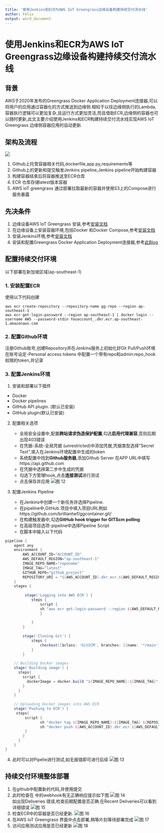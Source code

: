 ```yaml
---
title: '使用Jenkins和ECR为AWS IoT Greengrass边缘设备构建持续交付流水线'
author: Felix
output: word_document
---
```


# 使用Jenkins和ECR为AWS IoT Greengrass边缘设备构建持续交付流水线
## 背景
AWS于2020年发布的Greengrass Docker Application Deployment连接器,可以将用户的应用通过容器化的方式推送到边缘侧.相较于以往边缘侧执行的Lambda,容器执行逻辑可以更加复杂,且运行方式更加灵活,而且借助ECR,边缘侧的容器也可以随时更新,此文主要介绍使用Jenkins和ECR构建持续交付流水线实现AWS IoT Greengrass 边缘侧容器应用的自动更新.
## 架构及流程
![](res/1641091802530.png) 

1. Github上托管容器相关代码,dockerfile,app.py,requirements等
2. Github上的更新和提交触发Jenkins pipeline,Jenkins pipeline开始构建容器
3. 构建容器结束后将容器推送至ECR仓库
4. ECR 仓库存储latest版本容器
5. AWS ioT greengrass 通过部署拉取最新的容器并使用S3上的Compose进行服务暴露
## 先决条件
1. 边缘设备AWS IoT Greengrass 安装,参考[安装文档](https://docs.aws.amazon.com/zh_cn/greengrass/v1/developerguide/install-ggc.html)
2. 在边缘设备上安装容器环境,包括Docker 和Docker Compose,参考[安装文档](https://docs.aws.amazon.com/zh_cn/AmazonECS/latest/developerguide/docker-basics.html)
3. 安装Jenkins环境,参考[安装文档](https://www.jenkins.io/doc/tutorials/tutorial-for-installing-jenkins-on-AWS/)
4. 安装和配置Greengrass Docker Application Deployment连接器,参考[此Blog](https://aws.amazon.com/cn/blogs/china/deploy-container-applications-to-iot-edge-with-aws-iot-greengrass-docker-application-deployment-deployment-connector/)
## 配置持续交付环境
以下部署在新加坡区域(ap-southeast-1)
### 1. 安装配置ECR
使用以下代码创建

```shell
aws ecr create-repository --repository-name gg-repo --region ap-southeast-1
aws ecr get-login-password --region ap-southeast-1 | docker login --username AWS --password-stdin Youaccount_.dkr.ecr.ap-southeast-1.amazonaws.com
```
### 2. 配置Github环境
注册Github账号,创建Repository并在Jenkins服务上初始化好Git Pull/Push环境
在账号设定-Personal access tokens 中配置一个带有repo和admin:repo_hook权限的token,并记录
### 3. 配置Jenkins环境

1. 安装和部署以下插件

- Docker 
- Docker pipelines
- GitHub API plugin. (默认已安装)
- GitHub plugin(默认已安装)

2. 配置相关选项
   - 全局安全设置中,配置**跨站请求伪造保护配置**,勾选**启用代理兼容**,否则后期出现403错误
   - 在凭据-系统-全局凭据 (unrestricted)中添加凭据,凭据类型选择"Secret Text",填入在Jenkins环境配置中生成的token
   - 系统配置中找到**Github服务器**,添加Github Server 在APP URL中填写https://api.github.com
   - 在凭据中选择第二步中生成的凭据
   - 勾选下方管理hook,点击**连接测试**进行测试
   - 点击保存并应用
![图 12](res/1641093056631.png)  

3. 配置Jenkins Pipeline
    - 在Jenkins中创建一个新任务并选择Pipeline.
    - 在pipeline中,GitHub 项目中填入项目URL例如https://github.com/brilliantwf/ggcontainer.git/
    - 在构建触发器中,勾选**GitHub hook trigger for GITScm polling**
    - 在高级项目选项-pipeline中选择Pipeline Script
    - 在脚本中输入以下代码

```groovy
pipeline {
    agent any
    environment {
        AWS_ACCOUNT_ID="ACCOUNT_ID"
        AWS_DEFAULT_REGION="ap-southeast-1" 
        IMAGE_REPO_NAME="reponame"
        IMAGE_TAG="latest"
        GITHUB_REPO="github_project"
        REPOSITORY_URI = "${AWS_ACCOUNT_ID}.dkr.ecr.${AWS_DEFAULT_REGION}.amazonaws.com/${IMAGE_REPO_NAME}"
    }
    stages {
        
         stage('Logging into AWS ECR') {
            steps {
                script {
                sh "aws ecr get-login-password --region ${AWS_DEFAULT_REGION} | docker login --username AWS --password-stdin ${AWS_ACCOUNT_ID}.dkr.ecr.${AWS_DEFAULT_REGION}.amazonaws.com"
                }
                 
            }
        }
        
        stage('Cloning Git') {
            steps {
                checkout([$class: 'GitSCM', branches: [[name: '*/main']], doGenerateSubmoduleConfigurations: false, extensions: [], submoduleCfg: [], userRemoteConfigs: [[credentialsId: '', url: '${GITHUB_REPO}']]])     
            }
        }
  
    // Building Docker images
    stage('Building image') {
      steps{
        script {
          dockerImage = docker.build "${IMAGE_REPO_NAME}:${IMAGE_TAG}"
        }
      }
    }
   
    // Uploading Docker images into AWS ECR
    stage('Pushing to ECR') {
     steps{  
         script {
                sh "docker tag ${IMAGE_REPO_NAME}:${IMAGE_TAG} ${REPOSITORY_URI}:$IMAGE_TAG"
                sh "docker push ${AWS_ACCOUNT_ID}.dkr.ecr.${AWS_DEFAULT_REGION}.amazonaws.com/${IMAGE_REPO_NAME}:${IMAGE_TAG}"
         }
        }
      }
    }
}
```
4. 此时可以对Pipelie进行测试,如无报错即可进行后续
   ![图 13](res/1641094546695.png)  
## 持续交付环境整体部署
1. 在github中配置新的代码,并使用提交
2. 此时检查在 中的webhook有无正确响应提示如下图
   ![图 14](res/1641095069076.png)  
如出现Deliveries 错误,检查前期配置是否正确.在Recent Deliveries可以看到详细错误
![图 15](res/1641095168761.png)  
3. 检查ECR中的容器是否已经更新.
   ![图 16](res/1641104651999.png)  
4. 在AWS IoT Greengrass 界面中点击部署,稍等片刻等待部署完成
   ![图 17](res/1641104865043.png)  
5. 访问应用测试应用是否已经更新
   ![图 18](res/1641104923057.png)  










